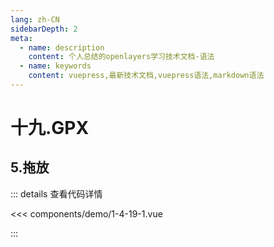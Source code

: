 ```yaml
---
lang: zh-CN
sidebarDepth: 2
meta:
  - name: description
    content: 个人总结的openlayers学习技术文档-语法
  - name: keywords
    content: vuepress,最新技术文档,vuepress语法,markdown语法
---
```


# 十九.GPX

## 5.拖放


  <Container url="https://zhoubichuan.com/resume/?type=openlayers&name=1-4-19-1.vue" />

::: details 查看代码详情

<<< components/demo/1-4-19-1.vue

:::
